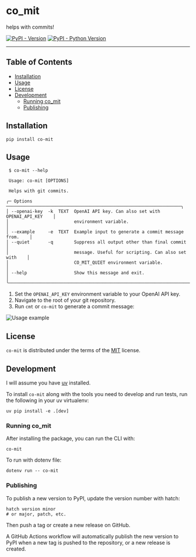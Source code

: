 # co_mit
helps with commits!

[![PyPI - Version](https://img.shields.io/pypi/v/co-mit.svg)](https://pypi.org/project/co-mit)
[![PyPI - Python Version](https://img.shields.io/pypi/pyversions/co-mit.svg)](https://pypi.org/project/co-mit)

-----

## Table of Contents

- [Installation](#installation)
- [Usage](#usage)
- [License](#license)
- [Development](#development)
    - [Running co_mit](#running-co_mit)
    - [Publishing](#publishing)

## Installation

```console
pip install co-mit
```

## Usage

```console
 $ co-mit --help

 Usage: co-mit [OPTIONS]

 Helps with git commits.

╭─ Options ───────────────────────────────────────────────────────────────────╮
│ --openai-key  -k  TEXT  OpenAI API key. Can also set with OPENAI_API_KEY    │
│                         environment variable.                               │
│ --example     -e  TEXT  Example input to generate a commit message from.    │
│ --quiet       -q        Suppress all output other than final commit         │
│                         message. Useful for scripting. Can also set with    │
│                         CO_MIT_QUIET environment variable.                  │
│ --help                  Show this message and exit.                         │
╰─────────────────────────────────────────────────────────────────────────────╯
```

1. Set the `OPENAI_API_KEY` environment variable to your OpenAI API key.
2. Navigate to the root of your git repository.
3. Run `cmt` or `co-mit` to generate a commit message:

![Usage example](assets/example1.png)

## License

`co-mit` is distributed under the terms of the [MIT](https://spdx.org/licenses/MIT.html) license.

## Development

I will assume you have [uv](https://docs.astral.sh/uv/) installed.

To install `co-mit` along with the tools you need to develop and run tests, run the following in your uv virtualenv:

```console
uv pip install -e .[dev]
```

### Running co_mit

After installing the package, you can run the CLI with:

```console
co-mit
```

To run with dotenv file:

```console
dotenv run -- co-mit
```

### Publishing

To publish a new version to PyPI, update the version number with hatch:

```console
hatch version minor
# or major, patch, etc.
```

Then push a tag or create a new release on GitHub.

A GitHub Actions workflow will automatically publish the new version to PyPI
when a new tag is pushed to the repository, or a new release is created.
